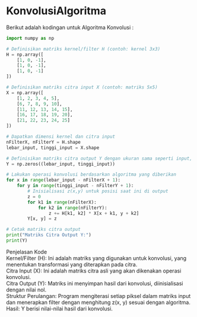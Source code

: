 # KonvolusiAlgoritma
Berikut adalah kodingan untuk Algoritma Konvolusi :
```python
import numpy as np

# Definisikan matriks kernel/filter H (contoh: kernel 3x3)
H = np.array([
    [1, 0, -1],
    [1, 0, -1],
    [1, 0, -1]
])

# Definisikan matriks citra input X (contoh: matriks 5x5)
X = np.array([
    [1, 2, 3, 4, 5],
    [6, 7, 8, 9, 10],
    [11, 12, 13, 14, 15],
    [16, 17, 18, 19, 20],
    [21, 22, 23, 24, 25]
])

# Dapatkan dimensi kernel dan citra input
nFilterX, nFilterY = H.shape
lebar_input, tinggi_input = X.shape

# Definisikan matriks citra output Y dengan ukuran sama seperti input, diisi dengan nol
Y = np.zeros((lebar_input, tinggi_input))

# Lakukan operasi konvolusi berdasarkan algoritma yang diberikan
for x in range(lebar_input - nFilterX + 1):
    for y in range(tinggi_input - nFilterY + 1):
        # Inisialisasi z(x,y) untuk posisi saat ini di output
        z = 0
        for k1 in range(nFilterX):
            for k2 in range(nFilterY):
                z += H[k1, k2] * X[x + k1, y + k2]
        Y[x, y] = z

# Cetak matriks citra output
print("Matriks Citra Output Y:")
print(Y)
```
Penjelasan Kode <br>
Kernel/Filter (H): Ini adalah matriks yang digunakan untuk konvolusi, yang menentukan transformasi yang diterapkan pada citra. <br>
Citra Input (X): Ini adalah matriks citra asli yang akan dikenakan operasi konvolusi. <br>
Citra Output (Y): Matriks ini menyimpan hasil dari konvolusi, diinisialisasi dengan nilai nol. <br>
Struktur Perulangan: Program mengiterasi setiap piksel dalam matriks input dan menerapkan filter dengan menghitung z(x, y) sesuai dengan algoritma. <br>
Hasil: Y berisi nilai-nilai hasil dari konvolusi.
